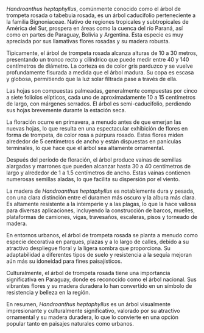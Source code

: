_Handroanthus heptaphyllus_, comúnmente conocido como el árbol de trompeta rosada o tabebuia rosada, es un árbol caducifolio perteneciente a la familia Bignoniaceae. Nativo de regiones tropicales y subtropicales de América del Sur, prospera en áreas como la cuenca del río Paraná, así como en partes de Paraguay, Bolivia y Argentina. Esta especie es muy apreciada por sus llamativas flores rosadas y su madera robusta.

Típicamente, el árbol de trompeta rosada alcanza alturas de 10 a 30 metros, presentando un tronco recto y cilíndrico que puede medir entre 40 y 140 centímetros de diámetro. La corteza es de color gris parduzco y se vuelve profundamente fisurada a medida que el árbol madura. Su copa es escasa y globosa, permitiendo que la luz solar filtrada pase a través de ella.

Las hojas son compuestas palmeadas, generalmente compuestas por cinco a siete folíolos elípticos, cada uno de aproximadamente 10 a 15 centímetros de largo, con márgenes serrados. El árbol es semi-caducifolio, perdiendo sus hojas brevemente durante la estación seca.

La floración ocurre en primavera, a menudo antes de que emerjan las nuevas hojas, lo que resulta en una espectacular exhibición de flores en forma de trompeta, de color rosa a púrpura rosado. Estas flores miden alrededor de 5 centímetros de ancho y están dispuestas en panículas terminales, lo que hace que el árbol sea altamente ornamental.

Después del período de floración, el árbol produce vainas de semillas alargadas y marrones que pueden alcanzar hasta 30 a 40 centímetros de largo y alrededor de 1 a 1.5 centímetros de ancho. Estas vainas contienen numerosas semillas aladas, lo que facilita su dispersión por el viento.

La madera de _Handroanthus heptaphyllus_ es notablemente dura y pesada, con una clara distinción entre el duramen más oscuro y la albura más clara. Es altamente resistente a la intemperie y a las plagas, lo que la hace valiosa para diversas aplicaciones, incluyendo la construcción de barcos, muelles, plataformas de camiones, vigas, travesaños, escaleras, pisos y torneado de madera.

En entornos urbanos, el árbol de trompeta rosada se planta a menudo como especie decorativa en parques, plazas y a lo largo de calles, debido a su atractivo despliegue floral y la ligera sombra que proporciona. Su adaptabilidad a diferentes tipos de suelo y resistencia a la sequía mejoran aún más su idoneidad para fines paisajísticos.

Culturalmente, el árbol de trompeta rosada tiene una importancia significativa en Paraguay, donde es reconocido como el árbol nacional. Sus vibrantes flores y su madera duradera lo han convertido en un símbolo de resistencia y belleza en la región.

En resumen, _Handroanthus heptaphyllus_ es un árbol visualmente impresionante y culturalmente significativo, valorado por su atractivo ornamental y su madera duradera, lo que lo convierte en una opción popular tanto en paisajes naturales como urbanos.
